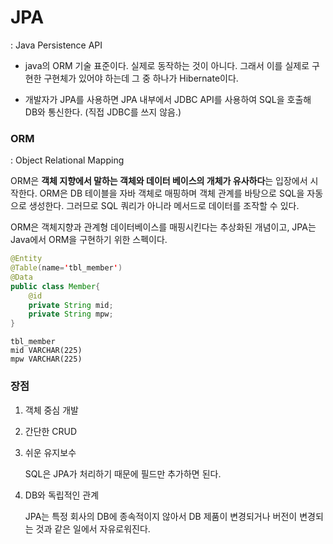 # JPA

: Java Persistence API

* java의 ORM 기술 표준이다. 실제로 동작하는 것이 아니다. 그래서 이를 실제로 구현한 구현체가 있어야 하는데 그 중 하나가 Hibernate이다.

* 개발자가 JPA를 사용하면 JPA 내부에서 JDBC API를 사용하여 SQL을 호출해 DB와 통신한다. (직접 JDBC를 쓰지 않음.)



### ORM

: Object Relational Mapping

ORM은 **객체 지향에서 말하는 객체와 데이터 베이스의 개체가 유사하다**는 입장에서 시작한다.  ORM은 DB 테이블을 자바 객체로 매핑하며 객체 관계를 바탕으로 SQL을 자동으로 생성한다. 그러므로 SQL 쿼리가 아니라 메서드로 데이터를 조작할 수 있다.

ORM은 객체지향과 관계형 데이터베이스를 매핑시킨다는 추상화된 개념이고, JPA는 Java에서 ORM을 구현하기 위한 스펙이다.

```java
@Entity
@Table(name='tbl_member')
@Data
public class Member{
    @id
    private String mid;
    private String mpw;
}
```

```table
tbl_member
mid VARCHAR(225)
mpw VARCHAR(225)
```





### 장점

1. 객체 중심 개발

2. 간단한 CRUD

3. 쉬운 유지보수

   SQL은 JPA가 처리하기 때문에 필드만 추가하면 된다.

4. DB와 독립적인 관계

   JPA는 특정 회사의 DB에 종속적이지 않아서 DB 제품이 변경되거나 버전이 변경되는 것과 같은 일에서 자유로워진다.



###  